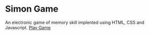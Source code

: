 # Simon Game
An electronic game of memory skill implented using HTML, CSS and Javascript.
[Play Game](sarthak812.github.io/simon-game)
